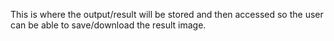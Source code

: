 This is where the output/result will be stored and then accessed so the user can be able to save/download the result image.
